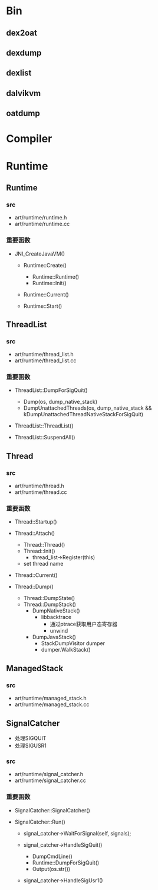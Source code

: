 # Bin
## dex2oat

## dexdump

## dexlist

## dalvikvm

## oatdump

# Compiler


# Runtime

## Runtime

### src
- art/runtime/runtime.h
- art/runtime/runtime.cc

### 重要函数
- JNI_CreateJavaVM()
  - Runtime::Create()
    - Runtime::Runtime()
    - Runtime::Init()

  - Runtime::Current()
  - Runtime::Start()

## ThreadList

### src
- art/runtime/thread_list.h
- art/runtime/thread_list.cc

### 重要函数
- ThreadList::DumpForSigQuit()
  - Dump(os, dump_native_stack)
  - DumpUnattachedThreads(os, dump_native_stack && kDumpUnattachedThreadNativeStackForSigQuit)

- ThreadList::ThreadList()
- ThreadList::SuspendAll()

## Thread
### src
- art/runtime/thread.h
- art/runtime/thread.cc

### 重要函数
- Thread::Startup()
- Thread::Attach()
  - Thread::Thread()
  - Thread::Init()
    - thread_list->Register(this)
  - set thread name

- Thread::Current()
- Thread::Dump()
  - Thread::DumpState()
  - Thread::DumpStack()
    - DumpNativeStack()
      - libbacktrace
        - 通过ptrace获取用户态寄存器
        - unwind
    - DumpJavaStack()
      - StackDumpVisitor dumper
      - dumper.WalkStack()

## ManagedStack
### src
- art/runtime/managed_stack.h
- art/runtime/managed_stack.cc

## SignalCatcher
- 处理SIGQUIT
- 处理SIGUSR1

### src
- art/runtime/signal_catcher.h
- art/runtime/signal_catcher.cc

### 重要函数
- SignalCatcher::SignalCatcher()

- SignalCatcher::Run()
  - signal_catcher->WaitForSignal(self, signals);
  - signal_catcher->HandleSigQuit()
    - DumpCmdLine()
    - Runtime::DumpForSigQuit()
    - Output(os.str())

  - signal_catcher->HandleSigUsr1()

